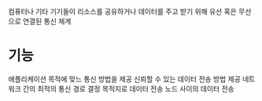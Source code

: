 컴퓨터나 기타 기기들이
리소스를 공유하거나 데이터를 주고 받기 위해
유선 혹은 무선으로 연결된 통신 체계

# 기능
애플리케이션 목적에 맞느 통신 방법을 제공
신뢰할 수 있는 데이터 전송 방법 제공
네트워크 간의 최적의 통신 경로 결정
목적지로 데이터 전송
노드 사이의 데이터 전송

